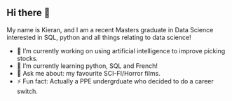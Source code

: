 ## Hi there 👋

My name is Kieran, and I am a recent Masters graduate in Data Science interested in SQL, python and all things relating to data science! 

- 🔭 I’m currently working on using artificial intelligence to improve picking stocks. 
- 🌱 I’m currently learning python, SQL and French!
- 💬 Ask me about: my favourite SCI-FI/Horror films. 
- ⚡ Fun fact: Actually a PPE undergrduate who decided to do a career switch.

<!--
**Kez123man/Kez123man** is a ✨ _special_ ✨ repository because its `README.md` (this file) appears on your GitHub profile.

Here are some ideas to get you started:

- 🔭 I’m currently working on ...
- 🌱 I’m currently learning ...
- 👯 I’m looking to collaborate on ...
- 🤔 I’m looking for help with ...
- 💬 Ask me about ...
- 📫 How to reach me: ...
- 😄 Pronouns: ...
- ⚡ Fun fact: ...
-->

